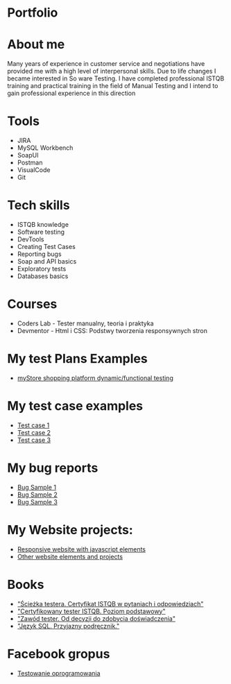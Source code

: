 # Portfolio


# About me
Many years of experience in customer service and negotiations have provided me with a high level of
interpersonal skills. Due to life changes I became interested in So ware Testing. I have completed
professional ISTQB training and practical training in the field of Manual Testing and I intend to gain
professional experience in this direction

# Tools
- JIRA
- MySQL Workbench
- SoapUI
- Postman
- VisualCode
- Git

# Tech skills
- ISTQB knowledge
- Software testing
- DevTools
- Creating Test Cases
- Reporting bugs
- Soap and API basics
- Exploratory tests
- Databases basics

# Courses
- Coders Lab - Tester manualny, teoria i praktyka
- Devmentor - Html i CSS: Podstwy tworzenia responsywnych stron 

# My test Plans Examples
  - [myStore shopping platform dynamic/functional testing](https://drive.google.com/file/d/1e58ih6BMryFCxy7y7n9_W5nRyUJOk2FR/view?usp=sharing)
# My test case examples
- [Test case 1](https://drive.google.com/file/d/1oGZ4jsB7uYDqa8V7kIJbV7TKnaEUerXd/view?usp=sharing)
- [Test case 2](https://drive.google.com/file/d/1jB0SMRYpdn9vJL3pMml3wI9JP1VosAWh/view?usp=sharing)
- [Test case 3](https://drive.google.com/file/d/1pNFjxveW90WhWk8MWvhzRxierf9ft_am/view?usp=sharing)

# My bug reports
- [Bug Sample 1](https://drive.google.com/file/d/1V74Om3bFXUVYOmYEqK10_ZMdvT1CNdda/view?usp=sharing)
- [Bug Sample 2](https://drive.google.com/file/d/19VulKn1XqxHqwAq7JhYjGqeeawhQKhze/view?usp=sharing)
- [Bug Sample 3](https://drive.google.com/file/d/1AiYehWwOfsfcKSP5WXBumANNz5Bw8Yzp/view?usp=sharing)
# My Website projects:
- [Responsive website with javascript elements](https://github.com/PrzemekHytros/Portfolio-2023/tree/master/html-css/website)
- [Other website elements and projects](https://github.com/PrzemekHytros/Portfolio-2023/tree/master/html-css/other)

# Books
- ["Ścieżka testera. Certyfikat ISTQB w pytaniach i odpowiedziach"](https://helion.pl/ksiazki/sciezka-testera-certyfikat-istqb-w-pytaniach-i-odpowiedziach-rafal-podraza,istqbw.htm#format/d)
- ["Certyfikowany tester ISTQB. Poziom podstawowy"](https://ksiegarnia.pwn.pl/Zawod-tester.-Od-decyzji-do-zdobycia-doswiadczenia,743423772,p.html)
- ["Zawód tester. Od decyzji do zdobycia doświadczenia"](https://ksiegarnia.pwn.pl/Zawod-tester.-Od-decyzji-do-zdobycia-doswiadczenia,743423772,p.html)
- ["Język SQL. Przyjazny podręcznik."](https://helion.pl/ksiazki/jezyk-sql-przyjazny-podrecznik-wydanie-ii-larry-rockoff,jsqlp2.htm#format/e)

# Facebook gropus
- [Testowanie oprogramowania](https://www.facebook.com/groups/141683635854223)

